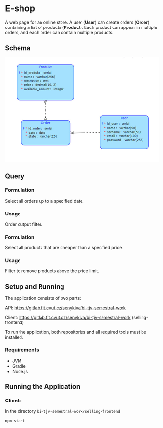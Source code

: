 # E-shop

A web page for an online store. A user (<b>User</b>) can create orders (<b>Order</b>) containing a list of products (<b>Product</b>). Each product can appear in multiple orders, and each order can contain multiple products.

## Schema

![Schema](databaseschema.jpg)

## Query

### Formulation
Select all orders up to a specified date.
### Usage
Order output filter.

### Formulation
Select all products that are cheaper than a specified price.
### Usage
Filter to remove products above the price limit.

## Setup and Running

The application consists of two parts:

API: https://gitlab.fit.cvut.cz/senykiva/bi-tjv-semestral-work

Client: https://gitlab.fit.cvut.cz/senykiva/bi-tjv-semestral-work
(selling-frontend)

To run the application, both repositories and all required tools must be installed.

### Requirements

 - JVM
 - Gradle
 - Node.js

## Running the Application

### Client: 
In the directory `bi-tjv-semestral-work/selling-frontend`

```bash
npm start
